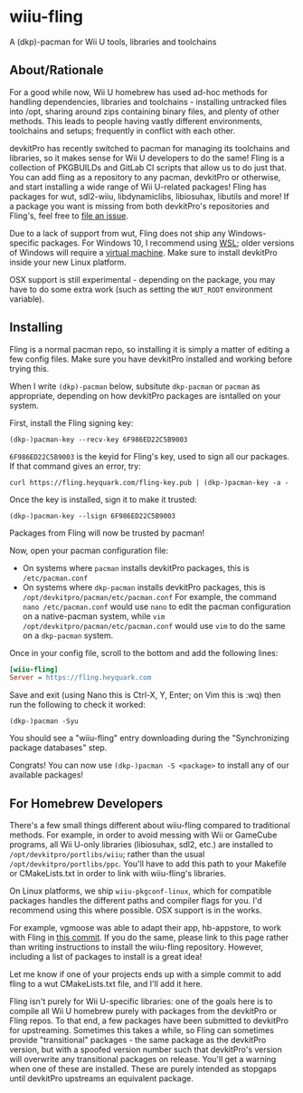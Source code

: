 # wiiu-fling
A (dkp)-pacman for Wii U tools, libraries and toolchains

## About/Rationale
For a good while now, Wii U homebrew has used ad-hoc methods for handling
dependencies, libraries and toolchains - installing untracked files into /opt,
sharing around zips containing binary files, and plenty of other methods. This
leads to people having vastly different environments, toolchains and setups;
frequently in conflict with each other.

devkitPro has recently switched to pacman for managing its toolchains and
libraries, so it makes sense for Wii U developers to do the same! Fling is a
collection of PKGBUILDs and GitLab CI scripts that allow us to do just that.
You can add fling as a repository to any pacman, devkitPro or otherwise, and
start installing a wide range of Wii U-related packages! Fling has packages for
wut, sdl2-wiiu, libdynamiclibs, libiosuhax, libutils and more! If a package you
want is missing from both devkitPro's repositories and Fling's, feel free to
[file an issue](https://gitlab.com/QuarkTheAwesome/wiiu-fling/issues).

Due to a lack of support from wut, Fling does not ship any Windows-specific
packages. For Windows 10, I recommend using
[WSL](https://docs.microsoft.com/en-us/windows/wsl/install-win10); older
versions of Windows will require a
[virtual machine](https://www.psychocats.net/ubuntu/virtualbox). Make sure to
install devkitPro inside your new Linux platform.

OSX support is still experimental - depending on the package, you may have to do
some extra work (such as setting the `WUT_ROOT` environment variable).

## Installing
Fling is a normal pacman repo, so installing it is simply a matter of editing a
few config files. Make sure you have devkitPro installed and working before
trying this.

When I write `(dkp)-pacman` below, subsitute `dkp-pacman` or `pacman` as
appropriate, depending on how devkitPro packages are isntalled on your system.

First, install the Fling signing key:
```shell
(dkp-)pacman-key --recv-key 6F986ED22C5B9003
```
`6F986ED22C5B9003` is the keyid for Fling's key, used to sign all our packages.
If that command gives an error, try:
```shell
curl https://fling.heyquark.com/fling-key.pub | (dkp-)pacman-key -a -
```
Once the key is installed, sign it to make it trusted:
```shell
(dkp-)pacman-key --lsign 6F986ED22C5B9003
```
Packages from Fling will now be trusted by pacman!

Now, open your pacman configuration file:
 - On systems where `pacman` installs devkitPro packages, this is
 `/etc/pacman.conf`
 - On systems where `dkp-pacman` installs devkitPro packages, this is
 `/opt/devkitpro/pacman/etc/pacman.conf`
For example, the command `nano /etc/pacman.conf` would use `nano` to edit the
pacman configuration on a native-pacman system, while
`vim /opt/devkitpro/pacman/etc/pacman.conf` would use `vim` to do the same on a
`dkp-pacman` system.

Once in your config file, scroll to the bottom and add the following lines:
```ini
[wiiu-fling]
Server = https://fling.heyquark.com
```

Save and exit (using Nano this is Ctrl-X, Y, Enter; on Vim this is :wq) then run
the following to check it worked:
```shell
(dkp-)pacman -Syu
```
You should see a "wiiu-fling" entry downloading during the "Synchronizing
package databases" step.

Congrats! You can now use `(dkp-)pacman -S <package>` to install any of our
available packages!

## For Homebrew Developers
There's a few small things different about wiiu-fling compared to traditional
methods. For example, in order to avoid messing with Wii or GameCube programs,
all Wii U-only libraries (libiosuhax, sdl2, etc.) are installed to
`/opt/devkitpro/portlibs/wiiu`; rather than the usual
`/opt/devkitpro/portlibs/ppc`. You'll have to add this path to your Makefile or
CMakeLists.txt in order to link with wiiu-fling's libraries.

On Linux platforms, we ship `wiiu-pkgconf-linux`, which for compatible packages
handles the different paths and compiler flags for you. I'd recommend using this
where possible. OSX support is in the works.

For example, vgmoose was able to adapt their app, hb-appstore, to work with
Fling in
[this commit](https://github.com/vgmoose/hb-appstore/commit/520efb9d7065e72e55f83cd575f0f9de0c54c06e).
If you do the same, please link to this page rather than writing instructions to
install the wiiu-fling repository. However, including a list of packages to
install is a great idea!

Let me know if one of your projects ends up with a simple commit to add fling to
a wut CMakeLists.txt file, and I'll add it here.

Fling isn't purely for Wii U-specific libraries: one of the goals here is to
compile all Wii U homebrew purely with packages from the devkitPro or Fling
repos. To that end, a few packages have been submitted to devkitPro for
upstreaming. Sometimes this takes a while, so Fling can sometimes provide
"transitional" packages - the same package as the devkitPro version, but with a
spoofed version number such that devkitPro's version will overwrite any
transitional packages on release. You'll get a warning when one of these are
installed. These are purely intended as stopgaps until devkitPro upstreams an
equivalent package.
